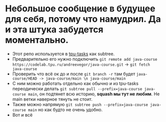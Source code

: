 # Небольшое сообщение в будущее для себя, потому что намудрил. Да и эта штука забудется моментально.

* Этот репо используется в [tpu-tasks](https://github.com/andreyegor/tpu-tasks) как subtree.
* Предварительно его нужно подключить `git remote add java-course https://codelab.tpu.ru/andreevegor/java-course.git` -> `git fetch java-course`
* Проверить что всё ок до и после `git branch -r` там будет `java-course/HEAD -> java-course/main \n java-course/main`
* С ним можно работать отдельно как обычно и из tpu-tasks переодически делать `git subtree pull --prefix=java-course java-course main`, он подтянет всю историю, **squash мы тут не любим**. Не main ветки наверное тянуть не стоит.
* Также можно напрямую  `git subtree push --prefix=java-course java-course main` но как будто не очень удобно. 
* Вот и всё